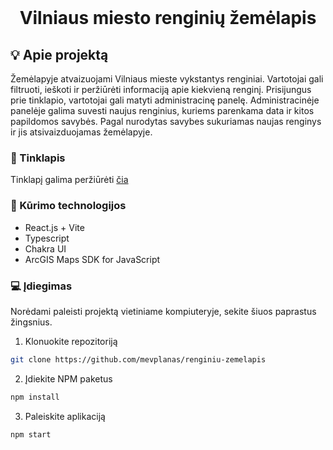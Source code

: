 <br />
<p align="center">
  <h1 align="center">Vilniaus miesto renginių žemėlapis</h1>
</p>

<!-- APIE PROJEKTĄ -->

## :bulb: Apie projektą

Žemėlapyje atvaizuojami Vilniaus mieste vykstantys renginiai.
Vartotojai gali filtruoti, ieškoti ir peržiūrėti informaciją apie kiekvieną renginį.
Prisijungus prie tinklapio, vartotojai gali matyti administracinę panelę.
Administracinėje panelėje galima suvesti naujus renginius, kuriems parenkama data ir kitos papildomos savybės. Pagal nurodytas savybes sukuriamas naujas renginys ir jis atsivaizduojamas žemėlapyje.

### :mag_right: Tinklapis

Tinklapį galima peržiūrėti <a href="https://renginiai.vilnius.lt/">čia</a>

### :hammer: Kūrimo technologijos

- React.js + Vite
- Typescript
- Chakra UI
- ArcGIS Maps SDK for JavaScript

### :computer: Įdiegimas

Norėdami paleisti projektą vietiniame kompiuteryje, sekite šiuos paprastus žingsnius.

1. Klonuokite repozitoriją

```sh
git clone https://github.com/mevplanas/renginiu-zemelapis
```

2. Įdiekite NPM paketus

```sh
npm install
```

3. Paleiskite aplikaciją

```sh
npm start
```

